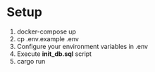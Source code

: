 # Setup

1. docker-compose up
2. cp .env.example .env
3. Configure your environment variables in .env
4. Execute **init_db.sql** script
5. cargo run
